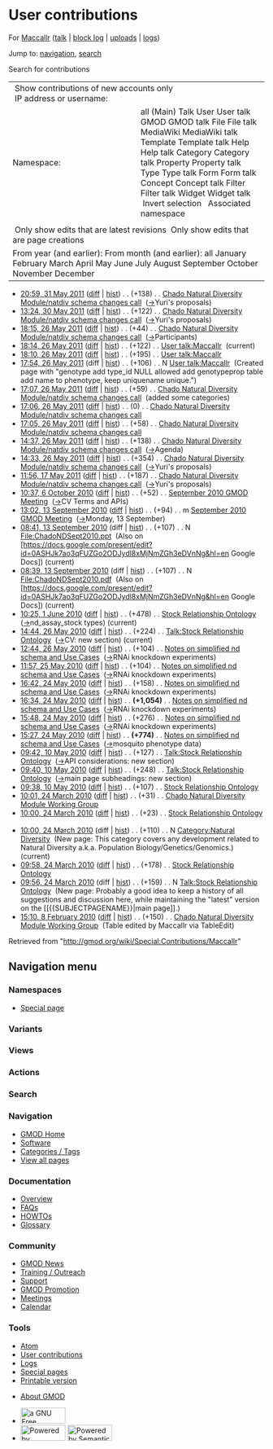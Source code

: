 <div id="mw-page-base" class="noprint">

</div>

<div id="mw-head-base" class="noprint">

</div>

<div id="content" class="mw-body" role="main">

<span id="top"></span>

<div id="mw-js-message" style="display:none;">

</div>



# <span dir="auto">User contributions</span>

<div id="bodyContent">

<div id="contentSub">

For <a
href="/mediawiki/index.php?title=User:Maccallr&amp;action=edit&amp;redlink=1"
class="new" title="User:Maccallr (page does not exist)">Maccallr</a>
([talk](/wiki/User_talk:Maccallr "User talk:Maccallr") \| [block
log](/mediawiki/index.php?title=Special:Log/block&page=User%3AMaccallr "Special:Log/block")
\|
[uploads](/wiki/Special:ListFiles/Maccallr "Special:ListFiles/Maccallr")
\| [logs](/wiki/Special:Log/Maccallr "Special:Log/Maccallr"))

</div>

<div id="jump-to-nav" class="mw-jump">

Jump to: [navigation](#mw-navigation), [search](#p-search)

</div>

<div id="mw-content-text">

Search for contributions

<table class="mw-contributions-table">
<colgroup>
<col style="width: 50%" />
<col style="width: 50%" />
</colgroup>
<tbody>
<tr class="odd">
<td colspan="2"> Show contributions of new accounts only<br />
 IP address or username:</td>
</tr>
<tr class="even">
<td class="mw-label">Namespace:</td>
<td>all (Main) Talk User User talk GMOD GMOD talk File File talk
MediaWiki MediaWiki talk Template Template talk Help Help talk Category
Category talk Property Property talk Type Type talk Form Form talk
Concept Concept talk Filter Filter talk Widget Widget talk  
 Invert selection 
 Associated namespace </td>
</tr>
<tr class="odd">
<td colspan="2"></td>
</tr>
<tr class="even">
<td colspan="2"> Only show edits that are latest revisions
 Only show edits that are page creations</td>
</tr>
<tr class="odd">
<td colspan="2">From year (and earlier): From month (and earlier): all
January February March April May June July August September October
November December</td>
</tr>
</tbody>
</table>

- <a
  href="/mediawiki/index.php?title=Chado_Natural_Diversity_Module/natdiv_schema_changes_call&amp;oldid=17723"
  class="mw-changeslist-date"
  title="Chado Natural Diversity Module/natdiv schema changes call">20:59,
  31 May 2011</a>
  ([diff](/mediawiki/index.php?title=Chado_Natural_Diversity_Module/natdiv_schema_changes_call&diff=prev&oldid=17723 "Chado Natural Diversity Module/natdiv schema changes call")
  \|
  [hist](/mediawiki/index.php?title=Chado_Natural_Diversity_Module/natdiv_schema_changes_call&action=history "Chado Natural Diversity Module/natdiv schema changes call"))
  <span class="mw-changeslist-separator">. .</span>
  <span class="mw-plusminus-pos" dir="ltr"
  title="3,200 bytes after change">(+138)</span>‎
  <span class="mw-changeslist-separator">. .</span> <a
  href="/wiki/Chado_Natural_Diversity_Module/natdiv_schema_changes_call"
  class="mw-contributions-title"
  title="Chado Natural Diversity Module/natdiv schema changes call">Chado
  Natural Diversity Module/natdiv schema changes call</a> ‎
  <span class="comment">([→](/wiki/Chado_Natural_Diversity_Module/natdiv_schema_changes_call#Yuri.27s_proposals "Chado Natural Diversity Module/natdiv schema changes call")‎<span dir="auto"><span class="autocomment">Yuri's
  proposals</span></span>)</span>
- <a
  href="/mediawiki/index.php?title=Chado_Natural_Diversity_Module/natdiv_schema_changes_call&amp;oldid=17722"
  class="mw-changeslist-date"
  title="Chado Natural Diversity Module/natdiv schema changes call">13:24,
  30 May 2011</a>
  ([diff](/mediawiki/index.php?title=Chado_Natural_Diversity_Module/natdiv_schema_changes_call&diff=prev&oldid=17722 "Chado Natural Diversity Module/natdiv schema changes call")
  \|
  [hist](/mediawiki/index.php?title=Chado_Natural_Diversity_Module/natdiv_schema_changes_call&action=history "Chado Natural Diversity Module/natdiv schema changes call"))
  <span class="mw-changeslist-separator">. .</span>
  <span class="mw-plusminus-pos" dir="ltr"
  title="3,062 bytes after change">(+122)</span>‎
  <span class="mw-changeslist-separator">. .</span> <a
  href="/wiki/Chado_Natural_Diversity_Module/natdiv_schema_changes_call"
  class="mw-contributions-title"
  title="Chado Natural Diversity Module/natdiv schema changes call">Chado
  Natural Diversity Module/natdiv schema changes call</a> ‎
  <span class="comment">([→](/wiki/Chado_Natural_Diversity_Module/natdiv_schema_changes_call#Yuri.27s_proposals "Chado Natural Diversity Module/natdiv schema changes call")‎<span dir="auto"><span class="autocomment">Yuri's
  proposals</span></span>)</span>
- <a
  href="/mediawiki/index.php?title=Chado_Natural_Diversity_Module/natdiv_schema_changes_call&amp;oldid=17715"
  class="mw-changeslist-date"
  title="Chado Natural Diversity Module/natdiv schema changes call">18:15,
  26 May 2011</a>
  ([diff](/mediawiki/index.php?title=Chado_Natural_Diversity_Module/natdiv_schema_changes_call&diff=prev&oldid=17715 "Chado Natural Diversity Module/natdiv schema changes call")
  \|
  [hist](/mediawiki/index.php?title=Chado_Natural_Diversity_Module/natdiv_schema_changes_call&action=history "Chado Natural Diversity Module/natdiv schema changes call"))
  <span class="mw-changeslist-separator">. .</span>
  <span class="mw-plusminus-pos" dir="ltr"
  title="2,932 bytes after change">(+44)</span>‎
  <span class="mw-changeslist-separator">. .</span> <a
  href="/wiki/Chado_Natural_Diversity_Module/natdiv_schema_changes_call"
  class="mw-contributions-title"
  title="Chado Natural Diversity Module/natdiv schema changes call">Chado
  Natural Diversity Module/natdiv schema changes call</a> ‎
  <span class="comment">([→](/wiki/Chado_Natural_Diversity_Module/natdiv_schema_changes_call#Participants "Chado Natural Diversity Module/natdiv schema changes call")‎<span dir="auto"><span class="autocomment">Participants</span></span>)</span>
- <a href="/mediawiki/index.php?title=User_talk:Maccallr&amp;oldid=17714"
  class="mw-changeslist-date" title="User talk:Maccallr">18:14, 26 May
  2011</a>
  ([diff](/mediawiki/index.php?title=User_talk:Maccallr&diff=prev&oldid=17714 "User talk:Maccallr")
  \|
  [hist](/mediawiki/index.php?title=User_talk:Maccallr&action=history "User talk:Maccallr"))
  <span class="mw-changeslist-separator">. .</span>
  <span class="mw-plusminus-pos" dir="ltr"
  title="423 bytes after change">(+122)</span>‎
  <span class="mw-changeslist-separator">. .</span>
  <a href="/wiki/User_talk:Maccallr" class="mw-contributions-title"
  title="User talk:Maccallr">User talk:Maccallr</a> ‎
  <span class="mw-uctop">(current)</span>
- <a href="/mediawiki/index.php?title=User_talk:Maccallr&amp;oldid=17713"
  class="mw-changeslist-date" title="User talk:Maccallr">18:10, 26 May
  2011</a>
  ([diff](/mediawiki/index.php?title=User_talk:Maccallr&diff=prev&oldid=17713 "User talk:Maccallr")
  \|
  [hist](/mediawiki/index.php?title=User_talk:Maccallr&action=history "User talk:Maccallr"))
  <span class="mw-changeslist-separator">. .</span>
  <span class="mw-plusminus-pos" dir="ltr"
  title="301 bytes after change">(+195)</span>‎
  <span class="mw-changeslist-separator">. .</span>
  <a href="/wiki/User_talk:Maccallr" class="mw-contributions-title"
  title="User talk:Maccallr">User talk:Maccallr</a> ‎
- <a href="/mediawiki/index.php?title=User_talk:Maccallr&amp;oldid=17710"
  class="mw-changeslist-date" title="User talk:Maccallr">17:54, 26 May
  2011</a> (diff \|
  [hist](/mediawiki/index.php?title=User_talk:Maccallr&action=history "User talk:Maccallr"))
  <span class="mw-changeslist-separator">. .</span>
  <span class="mw-plusminus-pos" dir="ltr"
  title="106 bytes after change">(+106)</span>‎
  <span class="mw-changeslist-separator">. .</span> N
  <a href="/wiki/User_talk:Maccallr" class="mw-contributions-title"
  title="User talk:Maccallr">User talk:Maccallr</a> ‎
  <span class="comment">(Created page with "genotype add type_id NULL
  allowed add genotypeprop table add name to phenotype, keep uniquename
  unique.")</span>
- <a
  href="/mediawiki/index.php?title=Chado_Natural_Diversity_Module/natdiv_schema_changes_call&amp;oldid=17703"
  class="mw-changeslist-date"
  title="Chado Natural Diversity Module/natdiv schema changes call">17:07,
  26 May 2011</a>
  ([diff](/mediawiki/index.php?title=Chado_Natural_Diversity_Module/natdiv_schema_changes_call&diff=prev&oldid=17703 "Chado Natural Diversity Module/natdiv schema changes call")
  \|
  [hist](/mediawiki/index.php?title=Chado_Natural_Diversity_Module/natdiv_schema_changes_call&action=history "Chado Natural Diversity Module/natdiv schema changes call"))
  <span class="mw-changeslist-separator">. .</span>
  <span class="mw-plusminus-pos" dir="ltr"
  title="2,254 bytes after change">(+59)</span>‎
  <span class="mw-changeslist-separator">. .</span> <a
  href="/wiki/Chado_Natural_Diversity_Module/natdiv_schema_changes_call"
  class="mw-contributions-title"
  title="Chado Natural Diversity Module/natdiv schema changes call">Chado
  Natural Diversity Module/natdiv schema changes call</a> ‎
  <span class="comment">(added some categories)</span>
- <a
  href="/mediawiki/index.php?title=Chado_Natural_Diversity_Module/natdiv_schema_changes_call&amp;oldid=17702"
  class="mw-changeslist-date"
  title="Chado Natural Diversity Module/natdiv schema changes call">17:06,
  26 May 2011</a>
  ([diff](/mediawiki/index.php?title=Chado_Natural_Diversity_Module/natdiv_schema_changes_call&diff=prev&oldid=17702 "Chado Natural Diversity Module/natdiv schema changes call")
  \|
  [hist](/mediawiki/index.php?title=Chado_Natural_Diversity_Module/natdiv_schema_changes_call&action=history "Chado Natural Diversity Module/natdiv schema changes call"))
  <span class="mw-changeslist-separator">. .</span>
  <span class="mw-plusminus-null" dir="ltr"
  title="2,195 bytes after change">(0)</span>‎
  <span class="mw-changeslist-separator">. .</span> <a
  href="/wiki/Chado_Natural_Diversity_Module/natdiv_schema_changes_call"
  class="mw-contributions-title"
  title="Chado Natural Diversity Module/natdiv schema changes call">Chado
  Natural Diversity Module/natdiv schema changes call</a> ‎
- <a
  href="/mediawiki/index.php?title=Chado_Natural_Diversity_Module/natdiv_schema_changes_call&amp;oldid=17701"
  class="mw-changeslist-date"
  title="Chado Natural Diversity Module/natdiv schema changes call">17:05,
  26 May 2011</a>
  ([diff](/mediawiki/index.php?title=Chado_Natural_Diversity_Module/natdiv_schema_changes_call&diff=prev&oldid=17701 "Chado Natural Diversity Module/natdiv schema changes call")
  \|
  [hist](/mediawiki/index.php?title=Chado_Natural_Diversity_Module/natdiv_schema_changes_call&action=history "Chado Natural Diversity Module/natdiv schema changes call"))
  <span class="mw-changeslist-separator">. .</span>
  <span class="mw-plusminus-pos" dir="ltr"
  title="2,195 bytes after change">(+58)</span>‎
  <span class="mw-changeslist-separator">. .</span> <a
  href="/wiki/Chado_Natural_Diversity_Module/natdiv_schema_changes_call"
  class="mw-contributions-title"
  title="Chado Natural Diversity Module/natdiv schema changes call">Chado
  Natural Diversity Module/natdiv schema changes call</a> ‎
- <a
  href="/mediawiki/index.php?title=Chado_Natural_Diversity_Module/natdiv_schema_changes_call&amp;oldid=17699"
  class="mw-changeslist-date"
  title="Chado Natural Diversity Module/natdiv schema changes call">14:37,
  26 May 2011</a>
  ([diff](/mediawiki/index.php?title=Chado_Natural_Diversity_Module/natdiv_schema_changes_call&diff=prev&oldid=17699 "Chado Natural Diversity Module/natdiv schema changes call")
  \|
  [hist](/mediawiki/index.php?title=Chado_Natural_Diversity_Module/natdiv_schema_changes_call&action=history "Chado Natural Diversity Module/natdiv schema changes call"))
  <span class="mw-changeslist-separator">. .</span>
  <span class="mw-plusminus-pos" dir="ltr"
  title="1,981 bytes after change">(+138)</span>‎
  <span class="mw-changeslist-separator">. .</span> <a
  href="/wiki/Chado_Natural_Diversity_Module/natdiv_schema_changes_call"
  class="mw-contributions-title"
  title="Chado Natural Diversity Module/natdiv schema changes call">Chado
  Natural Diversity Module/natdiv schema changes call</a> ‎
  <span class="comment">([→](/wiki/Chado_Natural_Diversity_Module/natdiv_schema_changes_call#Agenda "Chado Natural Diversity Module/natdiv schema changes call")‎<span dir="auto"><span class="autocomment">Agenda</span></span>)</span>
- <a
  href="/mediawiki/index.php?title=Chado_Natural_Diversity_Module/natdiv_schema_changes_call&amp;oldid=17698"
  class="mw-changeslist-date"
  title="Chado Natural Diversity Module/natdiv schema changes call">14:33,
  26 May 2011</a>
  ([diff](/mediawiki/index.php?title=Chado_Natural_Diversity_Module/natdiv_schema_changes_call&diff=prev&oldid=17698 "Chado Natural Diversity Module/natdiv schema changes call")
  \|
  [hist](/mediawiki/index.php?title=Chado_Natural_Diversity_Module/natdiv_schema_changes_call&action=history "Chado Natural Diversity Module/natdiv schema changes call"))
  <span class="mw-changeslist-separator">. .</span>
  <span class="mw-plusminus-pos" dir="ltr"
  title="1,843 bytes after change">(+354)</span>‎
  <span class="mw-changeslist-separator">. .</span> <a
  href="/wiki/Chado_Natural_Diversity_Module/natdiv_schema_changes_call"
  class="mw-contributions-title"
  title="Chado Natural Diversity Module/natdiv schema changes call">Chado
  Natural Diversity Module/natdiv schema changes call</a> ‎
  <span class="comment">([→](/wiki/Chado_Natural_Diversity_Module/natdiv_schema_changes_call#Yuri.27s_proposals "Chado Natural Diversity Module/natdiv schema changes call")‎<span dir="auto"><span class="autocomment">Yuri's
  proposals</span></span>)</span>
- <a
  href="/mediawiki/index.php?title=Chado_Natural_Diversity_Module/natdiv_schema_changes_call&amp;oldid=17685"
  class="mw-changeslist-date"
  title="Chado Natural Diversity Module/natdiv schema changes call">11:56,
  17 May 2011</a>
  ([diff](/mediawiki/index.php?title=Chado_Natural_Diversity_Module/natdiv_schema_changes_call&diff=prev&oldid=17685 "Chado Natural Diversity Module/natdiv schema changes call")
  \|
  [hist](/mediawiki/index.php?title=Chado_Natural_Diversity_Module/natdiv_schema_changes_call&action=history "Chado Natural Diversity Module/natdiv schema changes call"))
  <span class="mw-changeslist-separator">. .</span>
  <span class="mw-plusminus-pos" dir="ltr"
  title="1,263 bytes after change">(+187)</span>‎
  <span class="mw-changeslist-separator">. .</span> <a
  href="/wiki/Chado_Natural_Diversity_Module/natdiv_schema_changes_call"
  class="mw-contributions-title"
  title="Chado Natural Diversity Module/natdiv schema changes call">Chado
  Natural Diversity Module/natdiv schema changes call</a> ‎
  <span class="comment">([→](/wiki/Chado_Natural_Diversity_Module/natdiv_schema_changes_call#Yuri.27s_proposals "Chado Natural Diversity Module/natdiv schema changes call")‎<span dir="auto"><span class="autocomment">Yuri's
  proposals</span></span>)</span>
- <a
  href="/mediawiki/index.php?title=September_2010_GMOD_Meeting&amp;oldid=14700"
  class="mw-changeslist-date" title="September 2010 GMOD Meeting">10:37, 6
  October 2010</a>
  ([diff](/mediawiki/index.php?title=September_2010_GMOD_Meeting&diff=prev&oldid=14700 "September 2010 GMOD Meeting")
  \|
  [hist](/mediawiki/index.php?title=September_2010_GMOD_Meeting&action=history "September 2010 GMOD Meeting"))
  <span class="mw-changeslist-separator">. .</span>
  <span class="mw-plusminus-pos" dir="ltr"
  title="44,487 bytes after change">(+52)</span>‎
  <span class="mw-changeslist-separator">. .</span>
  <a href="/wiki/September_2010_GMOD_Meeting"
  class="mw-contributions-title"
  title="September 2010 GMOD Meeting">September 2010 GMOD Meeting</a> ‎
  <span class="comment">([→](/wiki/September_2010_GMOD_Meeting#CV_Terms_and_APIs "September 2010 GMOD Meeting")‎<span dir="auto"><span class="autocomment">CV
  Terms and APIs</span></span>)</span>
- <a
  href="/mediawiki/index.php?title=September_2010_GMOD_Meeting&amp;oldid=14459"
  class="mw-changeslist-date" title="September 2010 GMOD Meeting">13:02,
  13 September 2010</a>
  ([diff](/mediawiki/index.php?title=September_2010_GMOD_Meeting&diff=prev&oldid=14459 "September 2010 GMOD Meeting")
  \|
  [hist](/mediawiki/index.php?title=September_2010_GMOD_Meeting&action=history "September 2010 GMOD Meeting"))
  <span class="mw-changeslist-separator">. .</span>
  <span class="mw-plusminus-pos" dir="ltr"
  title="16,321 bytes after change">(+94)</span>‎
  <span class="mw-changeslist-separator">. .</span> m
  <a href="/wiki/September_2010_GMOD_Meeting"
  class="mw-contributions-title"
  title="September 2010 GMOD Meeting">September 2010 GMOD Meeting</a> ‎
  <span class="comment">([→](/wiki/September_2010_GMOD_Meeting#Monday.2C_13_September "September 2010 GMOD Meeting")‎<span dir="auto"><span class="autocomment">Monday,
  13 September</span></span>)</span>
- <a
  href="/mediawiki/index.php?title=File:ChadoNDSept2010.ppt&amp;oldid=14457"
  class="mw-changeslist-date" title="File:ChadoNDSept2010.ppt">08:41, 13
  September 2010</a> (diff \|
  [hist](/mediawiki/index.php?title=File:ChadoNDSept2010.ppt&action=history "File:ChadoNDSept2010.ppt"))
  <span class="mw-changeslist-separator">. .</span>
  <span class="mw-plusminus-pos" dir="ltr"
  title="107 bytes after change">(+107)</span>‎
  <span class="mw-changeslist-separator">. .</span> N
  <a href="/wiki/File:ChadoNDSept2010.ppt" class="mw-contributions-title"
  title="File:ChadoNDSept2010.ppt">File:ChadoNDSept2010.ppt</a> ‎
  <span class="comment">(Also on
  \[https://docs.google.com/present/edit?id=0ASHJk7ao3qFUZGo2ODJydl8xMjNmZGh3eDVnNg&hl=en
  Google Docs\])</span> <span class="mw-uctop">(current)</span>
- <a
  href="/mediawiki/index.php?title=File:ChadoNDSept2010.pdf&amp;oldid=14456"
  class="mw-changeslist-date" title="File:ChadoNDSept2010.pdf">08:39, 13
  September 2010</a> (diff \|
  [hist](/mediawiki/index.php?title=File:ChadoNDSept2010.pdf&action=history "File:ChadoNDSept2010.pdf"))
  <span class="mw-changeslist-separator">. .</span>
  <span class="mw-plusminus-pos" dir="ltr"
  title="107 bytes after change">(+107)</span>‎
  <span class="mw-changeslist-separator">. .</span> N
  <a href="/wiki/File:ChadoNDSept2010.pdf" class="mw-contributions-title"
  title="File:ChadoNDSept2010.pdf">File:ChadoNDSept2010.pdf</a> ‎
  <span class="comment">(Also on
  \[https://docs.google.com/present/edit?id=0ASHJk7ao3qFUZGo2ODJydl8xMjNmZGh3eDVnNg&hl=en
  Google Docs\])</span> <span class="mw-uctop">(current)</span>
- <a
  href="/mediawiki/index.php?title=Stock_Relationship_Ontology&amp;oldid=12802"
  class="mw-changeslist-date" title="Stock Relationship Ontology">10:25, 1
  June 2010</a>
  ([diff](/mediawiki/index.php?title=Stock_Relationship_Ontology&diff=prev&oldid=12802 "Stock Relationship Ontology")
  \|
  [hist](/mediawiki/index.php?title=Stock_Relationship_Ontology&action=history "Stock Relationship Ontology"))
  <span class="mw-changeslist-separator">. .</span>
  <span class="mw-plusminus-pos" dir="ltr"
  title="2,034 bytes after change">(+478)</span>‎
  <span class="mw-changeslist-separator">. .</span>
  <a href="/wiki/Stock_Relationship_Ontology"
  class="mw-contributions-title" title="Stock Relationship Ontology">Stock
  Relationship Ontology</a> ‎
  <span class="comment">([→](/wiki/Stock_Relationship_Ontology#nd_assay_stock_types "Stock Relationship Ontology")‎<span dir="auto"><span class="autocomment">nd_assay_stock
  types</span></span>)</span> <span class="mw-uctop">(current)</span>
- <a
  href="/mediawiki/index.php?title=Talk:Stock_Relationship_Ontology&amp;oldid=12739"
  class="mw-changeslist-date"
  title="Talk:Stock Relationship Ontology">14:44, 26 May 2010</a>
  ([diff](/mediawiki/index.php?title=Talk:Stock_Relationship_Ontology&diff=prev&oldid=12739 "Talk:Stock Relationship Ontology")
  \|
  [hist](/mediawiki/index.php?title=Talk:Stock_Relationship_Ontology&action=history "Talk:Stock Relationship Ontology"))
  <span class="mw-changeslist-separator">. .</span>
  <span class="mw-plusminus-pos" dir="ltr"
  title="758 bytes after change">(+224)</span>‎
  <span class="mw-changeslist-separator">. .</span>
  <a href="/wiki/Talk:Stock_Relationship_Ontology"
  class="mw-contributions-title"
  title="Talk:Stock Relationship Ontology">Talk:Stock Relationship
  Ontology</a> ‎
  <span class="comment">([→](/wiki/Talk:Stock_Relationship_Ontology#CV "Talk:Stock Relationship Ontology")‎<span dir="auto"><span class="autocomment">CV:
  </span> new section</span>)</span>
  <span class="mw-uctop">(current)</span>
- <a
  href="/mediawiki/index.php?title=Notes_on_simplified_nd_schema_and_Use_Cases&amp;oldid=12738"
  class="mw-changeslist-date"
  title="Notes on simplified nd schema and Use Cases">12:44, 26 May
  2010</a>
  ([diff](/mediawiki/index.php?title=Notes_on_simplified_nd_schema_and_Use_Cases&diff=prev&oldid=12738 "Notes on simplified nd schema and Use Cases")
  \|
  [hist](/mediawiki/index.php?title=Notes_on_simplified_nd_schema_and_Use_Cases&action=history "Notes on simplified nd schema and Use Cases"))
  <span class="mw-changeslist-separator">. .</span>
  <span class="mw-plusminus-pos" dir="ltr"
  title="12,859 bytes after change">(+104)</span>‎
  <span class="mw-changeslist-separator">. .</span>
  <a href="/wiki/Notes_on_simplified_nd_schema_and_Use_Cases"
  class="mw-contributions-title"
  title="Notes on simplified nd schema and Use Cases">Notes on simplified
  nd schema and Use Cases</a> ‎
  <span class="comment">([→](/wiki/Notes_on_simplified_nd_schema_and_Use_Cases#RNAi_knockdown_experiments "Notes on simplified nd schema and Use Cases")‎<span dir="auto"><span class="autocomment">RNAi
  knockdown experiments</span></span>)</span>
- <a
  href="/mediawiki/index.php?title=Notes_on_simplified_nd_schema_and_Use_Cases&amp;oldid=12720"
  class="mw-changeslist-date"
  title="Notes on simplified nd schema and Use Cases">11:57, 25 May
  2010</a>
  ([diff](/mediawiki/index.php?title=Notes_on_simplified_nd_schema_and_Use_Cases&diff=prev&oldid=12720 "Notes on simplified nd schema and Use Cases")
  \|
  [hist](/mediawiki/index.php?title=Notes_on_simplified_nd_schema_and_Use_Cases&action=history "Notes on simplified nd schema and Use Cases"))
  <span class="mw-changeslist-separator">. .</span>
  <span class="mw-plusminus-pos" dir="ltr"
  title="12,733 bytes after change">(+104)</span>‎
  <span class="mw-changeslist-separator">. .</span>
  <a href="/wiki/Notes_on_simplified_nd_schema_and_Use_Cases"
  class="mw-contributions-title"
  title="Notes on simplified nd schema and Use Cases">Notes on simplified
  nd schema and Use Cases</a> ‎
  <span class="comment">([→](/wiki/Notes_on_simplified_nd_schema_and_Use_Cases#RNAi_knockdown_experiments "Notes on simplified nd schema and Use Cases")‎<span dir="auto"><span class="autocomment">RNAi
  knockdown experiments</span></span>)</span>
- <a
  href="/mediawiki/index.php?title=Notes_on_simplified_nd_schema_and_Use_Cases&amp;oldid=12679"
  class="mw-changeslist-date"
  title="Notes on simplified nd schema and Use Cases">16:42, 24 May
  2010</a>
  ([diff](/mediawiki/index.php?title=Notes_on_simplified_nd_schema_and_Use_Cases&diff=prev&oldid=12679 "Notes on simplified nd schema and Use Cases")
  \|
  [hist](/mediawiki/index.php?title=Notes_on_simplified_nd_schema_and_Use_Cases&action=history "Notes on simplified nd schema and Use Cases"))
  <span class="mw-changeslist-separator">. .</span>
  <span class="mw-plusminus-pos" dir="ltr"
  title="12,629 bytes after change">(+158)</span>‎
  <span class="mw-changeslist-separator">. .</span>
  <a href="/wiki/Notes_on_simplified_nd_schema_and_Use_Cases"
  class="mw-contributions-title"
  title="Notes on simplified nd schema and Use Cases">Notes on simplified
  nd schema and Use Cases</a> ‎
  <span class="comment">([→](/wiki/Notes_on_simplified_nd_schema_and_Use_Cases#RNAi_knockdown_experiments "Notes on simplified nd schema and Use Cases")‎<span dir="auto"><span class="autocomment">RNAi
  knockdown experiments</span></span>)</span>
- <a
  href="/mediawiki/index.php?title=Notes_on_simplified_nd_schema_and_Use_Cases&amp;oldid=12678"
  class="mw-changeslist-date"
  title="Notes on simplified nd schema and Use Cases">16:34, 24 May
  2010</a>
  ([diff](/mediawiki/index.php?title=Notes_on_simplified_nd_schema_and_Use_Cases&diff=prev&oldid=12678 "Notes on simplified nd schema and Use Cases")
  \|
  [hist](/mediawiki/index.php?title=Notes_on_simplified_nd_schema_and_Use_Cases&action=history "Notes on simplified nd schema and Use Cases"))
  <span class="mw-changeslist-separator">. .</span> **(+1,054)**‎
  <span class="mw-changeslist-separator">. .</span>
  <a href="/wiki/Notes_on_simplified_nd_schema_and_Use_Cases"
  class="mw-contributions-title"
  title="Notes on simplified nd schema and Use Cases">Notes on simplified
  nd schema and Use Cases</a> ‎
  <span class="comment">([→](/wiki/Notes_on_simplified_nd_schema_and_Use_Cases#RNAi_knockdown_experiments "Notes on simplified nd schema and Use Cases")‎<span dir="auto"><span class="autocomment">RNAi
  knockdown experiments</span></span>)</span>
- <a
  href="/mediawiki/index.php?title=Notes_on_simplified_nd_schema_and_Use_Cases&amp;oldid=12677"
  class="mw-changeslist-date"
  title="Notes on simplified nd schema and Use Cases">15:48, 24 May
  2010</a>
  ([diff](/mediawiki/index.php?title=Notes_on_simplified_nd_schema_and_Use_Cases&diff=prev&oldid=12677 "Notes on simplified nd schema and Use Cases")
  \|
  [hist](/mediawiki/index.php?title=Notes_on_simplified_nd_schema_and_Use_Cases&action=history "Notes on simplified nd schema and Use Cases"))
  <span class="mw-changeslist-separator">. .</span>
  <span class="mw-plusminus-pos" dir="ltr"
  title="11,417 bytes after change">(+276)</span>‎
  <span class="mw-changeslist-separator">. .</span>
  <a href="/wiki/Notes_on_simplified_nd_schema_and_Use_Cases"
  class="mw-contributions-title"
  title="Notes on simplified nd schema and Use Cases">Notes on simplified
  nd schema and Use Cases</a> ‎
  <span class="comment">([→](/wiki/Notes_on_simplified_nd_schema_and_Use_Cases#RNAi_knockdown_experiments "Notes on simplified nd schema and Use Cases")‎<span dir="auto"><span class="autocomment">RNAi
  knockdown experiments</span></span>)</span>
- <a
  href="/mediawiki/index.php?title=Notes_on_simplified_nd_schema_and_Use_Cases&amp;oldid=12676"
  class="mw-changeslist-date"
  title="Notes on simplified nd schema and Use Cases">15:27, 24 May
  2010</a>
  ([diff](/mediawiki/index.php?title=Notes_on_simplified_nd_schema_and_Use_Cases&diff=prev&oldid=12676 "Notes on simplified nd schema and Use Cases")
  \|
  [hist](/mediawiki/index.php?title=Notes_on_simplified_nd_schema_and_Use_Cases&action=history "Notes on simplified nd schema and Use Cases"))
  <span class="mw-changeslist-separator">. .</span> **(+774)**‎
  <span class="mw-changeslist-separator">. .</span>
  <a href="/wiki/Notes_on_simplified_nd_schema_and_Use_Cases"
  class="mw-contributions-title"
  title="Notes on simplified nd schema and Use Cases">Notes on simplified
  nd schema and Use Cases</a> ‎
  <span class="comment">([→](/wiki/Notes_on_simplified_nd_schema_and_Use_Cases#mosquito_phenotype_data "Notes on simplified nd schema and Use Cases")‎<span dir="auto"><span class="autocomment">mosquito
  phenotype data</span></span>)</span>
- <a
  href="/mediawiki/index.php?title=Talk:Stock_Relationship_Ontology&amp;oldid=12515"
  class="mw-changeslist-date"
  title="Talk:Stock Relationship Ontology">09:42, 10 May 2010</a>
  ([diff](/mediawiki/index.php?title=Talk:Stock_Relationship_Ontology&diff=prev&oldid=12515 "Talk:Stock Relationship Ontology")
  \|
  [hist](/mediawiki/index.php?title=Talk:Stock_Relationship_Ontology&action=history "Talk:Stock Relationship Ontology"))
  <span class="mw-changeslist-separator">. .</span>
  <span class="mw-plusminus-pos" dir="ltr"
  title="534 bytes after change">(+127)</span>‎
  <span class="mw-changeslist-separator">. .</span>
  <a href="/wiki/Talk:Stock_Relationship_Ontology"
  class="mw-contributions-title"
  title="Talk:Stock Relationship Ontology">Talk:Stock Relationship
  Ontology</a> ‎
  <span class="comment">([→](/wiki/Talk:Stock_Relationship_Ontology#API_considerations "Talk:Stock Relationship Ontology")‎<span dir="auto"><span class="autocomment">API
  considerations: </span> new section</span>)</span>
- <a
  href="/mediawiki/index.php?title=Talk:Stock_Relationship_Ontology&amp;oldid=12514"
  class="mw-changeslist-date"
  title="Talk:Stock Relationship Ontology">09:40, 10 May 2010</a>
  ([diff](/mediawiki/index.php?title=Talk:Stock_Relationship_Ontology&diff=prev&oldid=12514 "Talk:Stock Relationship Ontology")
  \|
  [hist](/mediawiki/index.php?title=Talk:Stock_Relationship_Ontology&action=history "Talk:Stock Relationship Ontology"))
  <span class="mw-changeslist-separator">. .</span>
  <span class="mw-plusminus-pos" dir="ltr"
  title="407 bytes after change">(+248)</span>‎
  <span class="mw-changeslist-separator">. .</span>
  <a href="/wiki/Talk:Stock_Relationship_Ontology"
  class="mw-contributions-title"
  title="Talk:Stock Relationship Ontology">Talk:Stock Relationship
  Ontology</a> ‎
  <span class="comment">([→](/wiki/Talk:Stock_Relationship_Ontology#main_page_subheadings "Talk:Stock Relationship Ontology")‎<span dir="auto"><span class="autocomment">main
  page subheadings: </span> new section</span>)</span>
- <a
  href="/mediawiki/index.php?title=Stock_Relationship_Ontology&amp;oldid=12513"
  class="mw-changeslist-date" title="Stock Relationship Ontology">09:38,
  10 May 2010</a>
  ([diff](/mediawiki/index.php?title=Stock_Relationship_Ontology&diff=prev&oldid=12513 "Stock Relationship Ontology")
  \|
  [hist](/mediawiki/index.php?title=Stock_Relationship_Ontology&action=history "Stock Relationship Ontology"))
  <span class="mw-changeslist-separator">. .</span>
  <span class="mw-plusminus-pos" dir="ltr"
  title="412 bytes after change">(+107)</span>‎
  <span class="mw-changeslist-separator">. .</span>
  <a href="/wiki/Stock_Relationship_Ontology"
  class="mw-contributions-title" title="Stock Relationship Ontology">Stock
  Relationship Ontology</a> ‎
- <a
  href="/mediawiki/index.php?title=Chado_Natural_Diversity_Module_Working_Group&amp;oldid=12175"
  class="mw-changeslist-date"
  title="Chado Natural Diversity Module Working Group">10:01, 24 March
  2010</a>
  ([diff](/mediawiki/index.php?title=Chado_Natural_Diversity_Module_Working_Group&diff=prev&oldid=12175 "Chado Natural Diversity Module Working Group")
  \|
  [hist](/mediawiki/index.php?title=Chado_Natural_Diversity_Module_Working_Group&action=history "Chado Natural Diversity Module Working Group"))
  <span class="mw-changeslist-separator">. .</span>
  <span class="mw-plusminus-pos" dir="ltr"
  title="4,884 bytes after change">(+31)</span>‎
  <span class="mw-changeslist-separator">. .</span>
  <a href="/wiki/Chado_Natural_Diversity_Module_Working_Group"
  class="mw-contributions-title"
  title="Chado Natural Diversity Module Working Group">Chado Natural
  Diversity Module Working Group</a> ‎
- <a
  href="/mediawiki/index.php?title=Stock_Relationship_Ontology&amp;oldid=12174"
  class="mw-changeslist-date" title="Stock Relationship Ontology">10:00,
  24 March 2010</a>
  ([diff](/mediawiki/index.php?title=Stock_Relationship_Ontology&diff=prev&oldid=12174 "Stock Relationship Ontology")
  \|
  [hist](/mediawiki/index.php?title=Stock_Relationship_Ontology&action=history "Stock Relationship Ontology"))
  <span class="mw-changeslist-separator">. .</span>
  <span class="mw-plusminus-pos" dir="ltr"
  title="305 bytes after change">(+23)</span>‎
  <span class="mw-changeslist-separator">. .</span>
  <a href="/wiki/Stock_Relationship_Ontology"
  class="mw-contributions-title" title="Stock Relationship Ontology">Stock
  Relationship Ontology</a> ‎
- <a
  href="/mediawiki/index.php?title=Category:Natural_Diversity&amp;oldid=12173"
  class="mw-changeslist-date" title="Category:Natural Diversity">10:00, 24
  March 2010</a> (diff \|
  [hist](/mediawiki/index.php?title=Category:Natural_Diversity&action=history "Category:Natural Diversity"))
  <span class="mw-changeslist-separator">. .</span>
  <span class="mw-plusminus-pos" dir="ltr"
  title="110 bytes after change">(+110)</span>‎
  <span class="mw-changeslist-separator">. .</span> N
  <a href="/wiki/Category:Natural_Diversity"
  class="mw-contributions-title"
  title="Category:Natural Diversity">Category:Natural Diversity</a> ‎
  <span class="comment">(New page: This category covers any development
  related to Natural Diversity a.k.a. Population
  Biology/Genetics/Genomics.)</span>
  <span class="mw-uctop">(current)</span>
- <a
  href="/mediawiki/index.php?title=Stock_Relationship_Ontology&amp;oldid=12172"
  class="mw-changeslist-date" title="Stock Relationship Ontology">09:58,
  24 March 2010</a>
  ([diff](/mediawiki/index.php?title=Stock_Relationship_Ontology&diff=prev&oldid=12172 "Stock Relationship Ontology")
  \|
  [hist](/mediawiki/index.php?title=Stock_Relationship_Ontology&action=history "Stock Relationship Ontology"))
  <span class="mw-changeslist-separator">. .</span>
  <span class="mw-plusminus-pos" dir="ltr"
  title="282 bytes after change">(+178)</span>‎
  <span class="mw-changeslist-separator">. .</span>
  <a href="/wiki/Stock_Relationship_Ontology"
  class="mw-contributions-title" title="Stock Relationship Ontology">Stock
  Relationship Ontology</a> ‎
- <a
  href="/mediawiki/index.php?title=Talk:Stock_Relationship_Ontology&amp;oldid=12171"
  class="mw-changeslist-date"
  title="Talk:Stock Relationship Ontology">09:56, 24 March 2010</a>
  (diff \|
  [hist](/mediawiki/index.php?title=Talk:Stock_Relationship_Ontology&action=history "Talk:Stock Relationship Ontology"))
  <span class="mw-changeslist-separator">. .</span>
  <span class="mw-plusminus-pos" dir="ltr"
  title="159 bytes after change">(+159)</span>‎
  <span class="mw-changeslist-separator">. .</span> N
  <a href="/wiki/Talk:Stock_Relationship_Ontology"
  class="mw-contributions-title"
  title="Talk:Stock Relationship Ontology">Talk:Stock Relationship
  Ontology</a> ‎ <span class="comment">(New page: Probably a good idea to
  keep a history of all suggestions and discussion here, while
  maintaining the "latest" version on the \[\[{{SUBJECTPAGENAME}}\|main
  page\]\].)</span>
- <a
  href="/mediawiki/index.php?title=Chado_Natural_Diversity_Module_Working_Group&amp;oldid=11912"
  class="mw-changeslist-date"
  title="Chado Natural Diversity Module Working Group">15:10, 8 February
  2010</a>
  ([diff](/mediawiki/index.php?title=Chado_Natural_Diversity_Module_Working_Group&diff=prev&oldid=11912 "Chado Natural Diversity Module Working Group")
  \|
  [hist](/mediawiki/index.php?title=Chado_Natural_Diversity_Module_Working_Group&action=history "Chado Natural Diversity Module Working Group"))
  <span class="mw-changeslist-separator">. .</span>
  <span class="mw-plusminus-pos" dir="ltr"
  title="4,551 bytes after change">(+150)</span>‎
  <span class="mw-changeslist-separator">. .</span>
  <a href="/wiki/Chado_Natural_Diversity_Module_Working_Group"
  class="mw-contributions-title"
  title="Chado Natural Diversity Module Working Group">Chado Natural
  Diversity Module Working Group</a> ‎ <span class="comment">(Table
  edited by Maccallr via TableEdit)</span>

</div>

<div class="printfooter">

Retrieved from "<http://gmod.org/wiki/Special:Contributions/Maccallr>"

</div>

<div id="catlinks" class="catlinks catlinks-allhidden">

</div>

<div class="visualClear">

</div>

</div>

</div>

<div id="mw-navigation">

## Navigation menu

<div id="mw-head">



<div id="left-navigation">

<div id="p-namespaces" class="vectorTabs" role="navigation"
aria-labelledby="p-namespaces-label">

### Namespaces

- <span id="ca-nstab-special">[Special
  page](/wiki/Special:Contributions/Maccallr "This is a special page, you cannot edit the page itself")</span>

</div>

<div id="p-variants" class="vectorMenu emptyPortlet" role="navigation"
aria-labelledby="p-variants-label">

### 

### Variants[](#)

<div class="menu">

</div>

</div>

</div>

<div id="right-navigation">

<div id="p-views" class="vectorTabs emptyPortlet" role="navigation"
aria-labelledby="p-views-label">

### Views

</div>

<div id="p-cactions" class="vectorMenu emptyPortlet" role="navigation"
aria-labelledby="p-cactions-label">

### Actions[](#)

<div class="menu">

</div>

</div>

<div id="p-search" role="search">

### Search

<div id="simpleSearch">

</div>

</div>

</div>

</div>

<div id="mw-panel">

<div id="p-logo" role="banner">

<a href="/wiki/Main_Page"
style="background-image: url(http://gmod.org/images/GMOD-cogs.png);"
title="Visit the main page"></a>

</div>

<div id="p-Navigation" class="portal" role="navigation"
aria-labelledby="p-Navigation-label">

### Navigation

<div class="body">

- <span id="n-GMOD-Home">[GMOD Home](/wiki/Main_Page)</span>
- <span id="n-Software">[Software](/wiki/GMOD_Components)</span>
- <span id="n-Categories-.2F-Tags">[Categories /
  Tags](/wiki/Categories)</span>
- <span id="n-View-all-pages">[View all
  pages](/wiki/Special:AllPages)</span>

</div>

</div>

<div id="p-Documentation" class="portal" role="navigation"
aria-labelledby="p-Documentation-label">

### Documentation

<div class="body">

- <span id="n-Overview">[Overview](/wiki/Overview)</span>
- <span id="n-FAQs">[FAQs](/wiki/Category:FAQ)</span>
- <span id="n-HOWTOs">[HOWTOs](/wiki/Category:HOWTO)</span>
- <span id="n-Glossary">[Glossary](/wiki/Glossary)</span>

</div>

</div>

<div id="p-Community" class="portal" role="navigation"
aria-labelledby="p-Community-label">

### Community

<div class="body">

- <span id="n-GMOD-News">[GMOD News](/wiki/GMOD_News)</span>
- <span id="n-Training-.2F-Outreach">[Training /
  Outreach](/wiki/Training_and_Outreach)</span>
- <span id="n-Support">[Support](/wiki/Support)</span>
- <span id="n-GMOD-Promotion">[GMOD
  Promotion](/wiki/GMOD_Promotion)</span>
- <span id="n-Meetings">[Meetings](/wiki/Meetings)</span>
- <span id="n-Calendar">[Calendar](/wiki/Calendar)</span>

</div>

</div>

<div id="p-tb" class="portal" role="navigation"
aria-labelledby="p-tb-label">

### Tools

<div class="body">

- <span id="feedlinks"><a
  href="http://gmod.org/mediawiki/index.php?title=Special:Contributions/Maccallr&amp;feed=atom"
  id="feed-atom" class="feedlink" rel="alternate"
  type="application/atom+xml" title="Atom feed for this page">Atom</a></span>
- <span id="t-contributions">[User
  contributions](/wiki/Special:Contributions/Maccallr "A list of contributions of this user")</span>
- <span id="t-log">[Logs](/wiki/Special:Log/Maccallr)</span>
- <span id="t-specialpages"><a href="/wiki/Special:SpecialPages" accesskey="q"
  title="A list of all special pages [q]">Special pages</a></span>
- <span id="t-print"><a
  href="/mediawiki/index.php?title=Special:Contributions/Maccallr&amp;printable=yes"
  rel="alternate" accesskey="p"
  title="Printable version of this page [p]">Printable version</a></span>

</div>

</div>

</div>

</div>

<div id="footer" role="contentinfo">

- <span id="footer-places-about">[About
  GMOD](/wiki/GMOD:About "GMOD:About")</span>

<!-- -->

- <span id="footer-copyrightico">[<img src="http://www.gnu.org/graphics/gfdl-logo-small.png" width="88"
  height="31" alt="a GNU Free Documentation License" />](http://www.gnu.org/licenses/fdl-1.3.html)</span>
- <span id="footer-poweredbyico">[<img src="/mediawiki/skins/common/images/poweredby_mediawiki_88x31.png"
  width="88" height="31" alt="Powered by MediaWiki" />](//www.mediawiki.org/)
  [<img
  src="/mediawiki/extensions/SemanticMediaWiki/includes/../resources/images/smw_button.png"
  width="88" height="31" alt="Powered by Semantic MediaWiki" />](https://www.semantic-mediawiki.org/wiki/Semantic_MediaWiki)</span>

<div style="clear:both">

</div>

</div>
